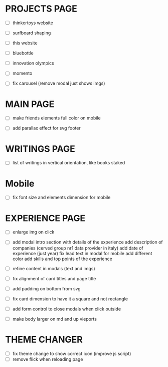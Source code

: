 # PROJECTS PAGE
- [ ] thinkertoys website
- [ ] surfboard shaping
- [ ] this website
- [ ] bluebottle
- [ ] innovation olympics
- [ ] momento
- [ ] fix carousel (remove modal just shows imgs)


# MAIN PAGE
- [ ] make friends elements full color on mobile
- [ ] add parallax effect for svg footer


# WRITINGS PAGE
- [ ] list of writings in vertical orientation, like books staked


# Mobile
- [ ] fix font size and elements dimension for mobile



# EXPERIENCE PAGE
- [ ] enlarge img on click
- [ ] add modal intro section with details of the experience
        add description of companies (cerved group nr1 data provider in italy)
        add date of experience (just year)
        fix lead text in modal for mobile
        add different color
        add skills and top points of the experience
- [ ] refine content in modals (text and imgs)
- [ ] fix alignment of card titles and page title
- [ ] add padding on bottom from svg
- [ ] fix card dimension to have it a square and not rectangle
- [ ] add form control to close modals when click outside
- [ ] make body larger on md and up vieports


# THEME CHANGER
- [ ] fix theme change to show correct icon (improve js script)
- [ ] remove flick when reloading page